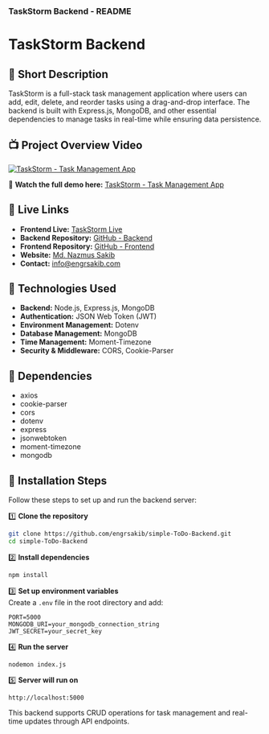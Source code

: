### TaskStorm Backend - README  

# TaskStorm Backend  

## 🔹 Short Description  
TaskStorm is a full-stack task management application where users can add, edit, delete, and reorder tasks using a drag-and-drop interface. The backend is built with Express.js, MongoDB, and other essential dependencies to manage tasks in real-time while ensuring data persistence.  

## 📺 Project Overview Video
[![TaskStorm - Task Management App](https://img.youtube.com/vi/LrYQfnD70tA/0.jpg)](https://youtu.be/LrYQfnD70tA)

🔗 **Watch the full demo here:** [TaskStorm - Task Management App](https://youtu.be/LrYQfnD70tA)


## 🔹 Live Links  
- **Frontend Live:** [TaskStorm Live](https://engrsakib-todo-applications.surge.sh/)  
- **Backend Repository:** [GitHub - Backend](https://github.com/engrsakib/simple-ToDo-Backend)  
- **Frontend Repository:** [GitHub - Frontend](https://github.com/engrsakib/simple-ToDo-frontend)  
- **Website:** [Md. Nazmus Sakib](https://www.engrsakib.com/)  
- **Contact:** info@engrsakib.com  

## 🔹 Technologies Used  
- **Backend:** Node.js, Express.js, MongoDB  
- **Authentication:** JSON Web Token (JWT)  
- **Environment Management:** Dotenv  
- **Database Management:** MongoDB  
- **Time Management:** Moment-Timezone  
- **Security & Middleware:** CORS, Cookie-Parser  

## 🔹 Dependencies  
- axios  
- cookie-parser  
- cors  
- dotenv  
- express  
- jsonwebtoken  
- moment-timezone  
- mongodb  

## 🔹 Installation Steps  
Follow these steps to set up and run the backend server:  

1️⃣ **Clone the repository**  
```bash
git clone https://github.com/engrsakib/simple-ToDo-Backend.git
cd simple-ToDo-Backend
```  

2️⃣ **Install dependencies**  
```bash
npm install
```  

3️⃣ **Set up environment variables**  
Create a `.env` file in the root directory and add:  
```
PORT=5000
MONGODB_URI=your_mongodb_connection_string
JWT_SECRET=your_secret_key
```  

4️⃣ **Run the server**  
```bash
nodemon index.js
```  

5️⃣ **Server will run on**  
```
http://localhost:5000
```  

This backend supports CRUD operations for task management and real-time updates through API endpoints.  